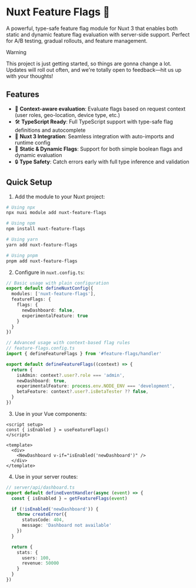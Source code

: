 # Nuxt Feature Flags 🚩

A powerful, type-safe feature flag module for Nuxt 3 that enables both static and dynamic feature flag evaluation with server-side support. Perfect for A/B testing, gradual rollouts, and feature management.

> [!WARNING]
> This project is just getting started, so things are gonna change a lot. Updates will roll out often, and we're totally open to feedback—hit us up with your thoughts!

## Features

- 🎯 **Context-aware evaluation**: Evaluate flags based on request context (user roles, geo-location, device type, etc.)
- 🛠 **TypeScript Ready**: Full TypeScript support with type-safe flag definitions and autocomplete
- 🧩 **Nuxt 3 Integration**: Seamless integration with auto-imports and runtime config
- 🎯 **Static & Dynamic Flags**: Support for both simple boolean flags and dynamic evaluation
- 🔒 **Type Safety**: Catch errors early with full type inference and validation

## Quick Setup

1. Add the module to your Nuxt project:

```bash
# Using npx
npx nuxi module add nuxt-feature-flags

# Using npm
npm install nuxt-feature-flags

# Using yarn
yarn add nuxt-feature-flags

# Using pnpm
pnpm add nuxt-feature-flags
```

2. Configure in `nuxt.config.ts`:

```ts
// Basic usage with plain configuration
export default defineNuxtConfig({
  modules: ['nuxt-feature-flags'],
  featureFlags: {
    flags: {
      newDashboard: false,
      experimentalFeature: true
    }
  }
})

// Advanced usage with context-based flag rules
// feature-flags.config.ts
import { defineFeatureFlags } from '#feature-flags/handler'

export default defineFeatureFlags((context) => {
  return {
    isAdmin: context?.user?.role === 'admin',
    newDashboard: true,
    experimentalFeature: process.env.NODE_ENV === 'development',
    betaFeature: context?.user?.isBetaTester ?? false,
  }
})
```

3. Use in your Vue components:

```vue
<script setup>
const { isEnabled } = useFeatureFlags()
</script>

<template>
  <div>
    <NewDashboard v-if="isEnabled('newDashboard')" />
  </div>
</template>
```

4. Use in your server routes:

```ts
// server/api/dashboard.ts
export default defineEventHandler(async (event) => {
  const { isEnabled } = getFeatureFlags(event)

  if (!isEnabled('newDashboard')) {
    throw createError({
      statusCode: 404,
      message: 'Dashboard not available'
    })
  }

  return {
    stats: {
      users: 100,
      revenue: 50000
    }
  }
})
```